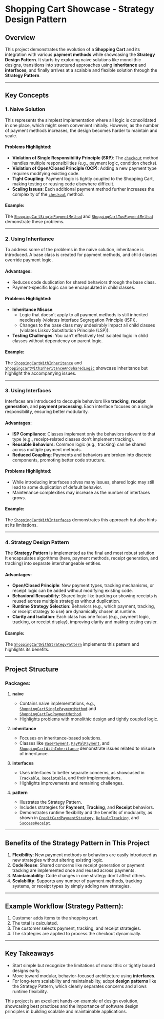 # Shopping Cart Showcase - Strategy Design Pattern

## Overview

This project demonstrates the evolution of a **Shopping Cart** and its integration with various **payment methods** while showcasing the **Strategy Design Pattern**. It starts by exploring naive solutions like monolithic designs, transitions into structured approaches using **inheritance** and **interfaces**, and finally arrives at a scalable and flexible solution through the **Strategy Pattern**.

---

## Key Concepts

### 1. **Naive Solution**
This represents the simplest implementation where all logic is consolidated in one place, which might seem convenient initially. However, as the number of payment methods increases, the design becomes harder to maintain and scale.

#### Problems Highlighted:
- **Violation of Single Responsibility Principle (SRP)**: The [`checkout`](src/naive/Problems.kt#L19) method handles multiple responsibilities (e.g., payment logic, condition checks).
- **Violation of Open/Closed Principle (OCP)**: Adding a new payment type requires modifying existing code.
- **Tight Coupling**: Payment logic is tightly coupled to the Shopping Cart, making testing or reusing code elsewhere difficult.
- **Scaling Issues**: Each additional payment method further increases the complexity of the [`checkout`](src/naive/Problems.kt#L19) method.

#### Example:
The [`ShoppingCartSinglePaymentMethod`](src/naive/ShoppingCartSinglePaymentMethod.kt) and [`ShoppingCartTwoPaymentMethod`](src/naive/ShoppingCartTwoPaymentMethod.kt) demonstrate these problems.

---

### 2. **Using Inheritance**
To address some of the problems in the naive solution, inheritance is introduced. A base class is created for payment methods, and child classes override payment logic.

#### Advantages:
- Reduces code duplication for shared behaviors through the base class.
- Payment-specific logic can be encapsulated in child classes.

#### Problems Highlighted:
- **Inheritance Misuse**:
  - Logic that doesn’t apply to all payment methods is still inherited needlessly (violates Interface Segregation Principle (ISP)).
  - Changes to the base class may undesirably impact all child classes (violates Liskov Substitution Principle (LSP)).
- **Testing Challenges**: You can’t effectively test isolated logic in child classes without dependency on parent logic.

#### Example:
The [`ShoppingCartWithInheritance`](src/inheritance/ShoppingCartWithInheritance.kt) and [`ShoppingCartWithInheritanceAndSharedLogic`](src/inheritance/`ShoppingCartWithInheritanceAndSharedLogic.kt) showcase inheritance but highlight the accompanying issues.

---

### 3. **Using Interfaces**
Interfaces are introduced to decouple behaviors like **tracking**, **receipt generation**, and **payment processing**. Each interface focuses on a single responsibility, ensuring better modularity.

#### Advantages:
- **ISP Compliance**: Classes implement only the behaviors relevant to that type (e.g., receipt-related classes don’t implement tracking).
- **Reusable Behaviors**: Common logic (e.g., tracking) can be shared across multiple payment methods.
- **Reduced Coupling**: Payments and behaviors are broken into discrete components, promoting better code structure.

#### Problems Highlighted:
- While introducing interfaces solves many issues, shared logic may still lead to some duplication of default behavior.
- Maintenance complexities may increase as the number of interfaces grows.

#### Example:
The [`ShoppingCartWithInterfaces`](src/interfaces/ShoppingCartWithInterfaces.kt) demonstrates this approach but also hints at its limitations.

---

### 4. **Strategy Design Pattern**
The **Strategy Pattern** is implemented as the final and most robust solution. It encapsulates algorithms (here, payment methods, receipt generation, and tracking) into separate interchangeable entities.

#### Advantages:
- **Open/Closed Principle**: New payment types, tracking mechanisms, or receipt logic can be added without modifying existing code.
- **Behavioral Reusability**: Shared logic like tracking or showing receipts is reused across multiple strategies without duplication.
- **Runtime Strategy Selection**: Behaviors (e.g., which payment, tracking, or receipt strategy to use) are dynamically chosen at runtime.
- **Clarity and Isolation**: Each class has one focus (e.g., payment logic, tracking, or receipt display), improving clarity and making testing easier.

#### Example:
The [`ShoppingCartWithStrategyPattern`](src/pattern/ShoppingCartWithStrategyPattern.kt) implements this pattern and highlights its benefits.

---

## Project Structure

### Packages:
1. **naive**
   - Contains naive implementations, e.g., [`ShoppingCartSinglePaymentMethod`](src/naive/ShoppingCartSinglePaymentMethod.kt) and [`ShoppingCartTwoPaymentMethod`](src/naive/ShoppingCartTwoPaymentMethod.kt).
   - Highlights problems with monolithic design and tightly coupled logic.

2. **inheritance**
   - Focuses on inheritance-based solutions.
   - Classes like [`BasePayment`](src/inheritance/ShoppingCartWithInheritance.kt#L3), [`PayPalPayment`](src/inheritance/ShoppingCartWithInheritance.kt#L9), and [`ShoppingCartWithInheritance`](src/inheritance/ShoppingCartWithInheritance.kt) demonstrate issues related to misuse of inheritance.

3. **interfaces**
   - Uses interfaces to better separate concerns, as showcased in [`Trackable`](src/interfaces/ShoppingCartWithInterfaces.kt#L9), [`Receiptable`](src/interfaces/ShoppingCartWithInterfaces.kt#L15), and their implementations.
   - Highlights improvements and remaining challenges.

4. **pattern**
   - Illustrates the Strategy Pattern.
   - Includes strategies for **Payment**, **Tracking**, and **Receipt** behaviors.
   - Demonstrates runtime flexibility and the benefits of modularity, as shown in [`CreditCardPaymentStrategy`](src/pattern/ShoppingCartWithStrategyPattern.kt#L15), [`DefaultTracking`](src/pattern/ShoppingCartWithStrategyPattern.kt#L27), and [`SuccessReceipt`](src/pattern/ShoppingCartWithStrategyPattern.kt#L39).

---

## Benefits of the Strategy Pattern in This Project

1. **Flexibility**: New payment methods or behaviors are easily introduced as new strategies without altering existing logic.
2. **Code Reuse**: Shared concerns like receipt generation or payment tracking are implemented once and reused across payments.
3. **Maintainability**: Code changes in one strategy don't affect others.
4. **Scalability**: Supports any number of payment methods, tracking systems, or receipt types by simply adding new strategies.

---

## Example Workflow (Strategy Pattern):

1. Customer adds items to the shopping cart.
2. The total is calculated.
3. The customer selects payment, tracking, and receipt strategies.
4. The strategies are applied to process the checkout dynamically.

---

## Key Takeaways

- Start simple but recognize the limitations of monolithic or tightly bound designs early.
- Move toward modular, behavior-focused architecture using **interfaces**.
- For long-term scalability and maintainability, adopt **design patterns** like the Strategy Pattern, which cleanly separates concerns and allows runtime flexibility.

This project is an excellent hands-on example of design evolution, showcasing best practices and the importance of software design principles in building scalable and maintainable applications.
